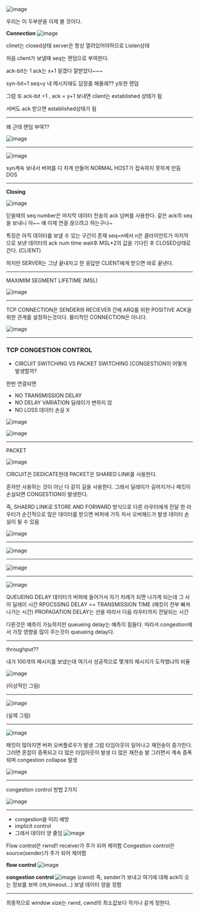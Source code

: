  ![image](https://github.com/yybmion/network/assets/113106136/e11f77dc-67b1-4708-a4fb-b4946725e8bb)

우리는 이 두부분을 이제 볼 것이다.

**Connection**
![image](https://github.com/yybmion/network/assets/113106136/5d56fd19-4dfa-42d3-9a17-444eba1de4e4)

clinet는 closed상태 server은 항상 열려있어야하므로 Listen상태

처음 client가 보낼때 seq는 랜덤으로 부여한다.

ack-bit는 1 ack는 x+1
알겠다 잘받았다~~~

syn-bit=1 seq=y 내 메시지에도 답장좀 해줄래??
y또한 랜덤

그럼 또 ack-bit =1 , ack = y+1 보내면 client는 extablished 상태가 됨

서버도 ack 받으면 established상태가 됨

___

왜 근데 랜덤 부여??

![image](https://github.com/yybmion/network/assets/113106136/48220836-f482-4203-9a4f-d48dfe2ef7eb)

___

![image](https://github.com/yybmion/network/assets/113106136/c20587c9-e0e3-4279-8a88-d067ced8b8f2)

syn계속 보내서 버퍼를 다 차게 만들어 NORMAL HOST가 접속하지 못하게 만듬
DOS
___

**Closing**

![image](https://github.com/yybmion/network/assets/113106136/85887483-8db1-46a2-b557-e84589f6e90a)

닫을때의 seq number은 마지막 데이터 전송의 ack 넘버를 사용한다.
같은 ack의 seq을 보내니 아~~ 얘 이제 연결 끊으려고 하는구나~

특징은 아직 데이터를 보낼 수 있는 구간이 존재
seq=n에서 n은 클라이언트가 마지막으로 보낸 데이터의 ack num
time wait후 MSL*2의 값을 기다린 후 CLOSED상태로 간다. (CLIENT)

하지만 SERVER는 그냥 끝내자고 한 응답만 CLIENT에게 받으면 바로 끝낸다.

___

MAXIMIM SEGMENT LIFETIME (MSL)

![image](https://github.com/yybmion/network/assets/113106136/16ebe1ff-1c1b-4522-a988-987e7434b9a3)

___

TCP CONNECTION은 SENDER와 RECIEVER 간에 ARQ를 위한 POSITIVE ACK을 위한 관계를 설정하는것이다.
물리적인 CONNECTION은 아니다.

![image](https://github.com/yybmion/network/assets/113106136/1b3db579-50b4-4251-9c6f-06eb98472b67)

___

### TCP CONGESTION CONTROL

- CIRCUIT SWITCHING VS PACKET SWITCHING (CONGESTION이 어떻게 발생할까?

한번 연결되면 
- NO TRANSMISSION DELAY
- NO DELAY VARIATION 딜레이가 변하지 않
- NO LOSS 데이터 손실 X

![image](https://github.com/yybmion/network/assets/113106136/efa08468-9b5e-4872-97b6-99728f4aeb2f)

![image](https://github.com/yybmion/network/assets/113106136/5c6ca224-f68c-4040-8a1f-da40f7bf80b5)

___

PACKET

![image](https://github.com/yybmion/network/assets/113106136/fc279d57-9c95-4737-93a3-42563e87aae0)

CIRCUIT은 DEDICATE한데 PACKET은 SHARED LINK를 사용한다.

혼자만 사용하는 것이 아닌 다 같이 길을 사용한다. 그래서 딜레이가 길어지거나 패킷이 손실되면 
CONGESTION이 발생한다.

즉, SHAERD LINK로 STORE AND FORWARD 방식으로 다른 라우터에게 전달
한 라우터가 순간적으로 많은 데이터를 받으면 버퍼에 가득 차서 오버헤드가 발생
데이터 손실이 될 수 있음

![image](https://github.com/yybmion/network/assets/113106136/4310fd50-fad1-4ba8-9dc4-1e294a2546e1)

___

![image](https://github.com/yybmion/network/assets/113106136/b5a0dd31-b71a-4c51-a709-2b6c9b4e7e33)

___
![image](https://github.com/yybmion/network/assets/113106136/8bcd00e9-ee8f-4fef-9350-c934af3ac13c)

___

![image](https://github.com/yybmion/network/assets/113106136/611cb455-0647-4e40-8fe8-73fcd9abf098)

QUEUEING DELAY 데이터가 버퍼에 들어가서 자기 차례가 되면 나가게 되는데 그 사이 딜레이 시간
RPOCSSING DELAY == TRANSMISSION TIME (패킷이 전부 빠져나가는 시간)
PROPAGATION DELAY는 선을 따라서 다음 라우터까지 전달되는 시간

다른것은 예측이 가능하지만 queueing delay는 예측이 힘들다.
따라서 congestion에서 가장 영향을 많이 주는것이 queueing delay다.

___

throughput??

내가 100개의 메시지를 보냈는데 여기서 성공적으로 몇개의 메시지가 도착했냐의 비율

![image](https://github.com/yybmion/network/assets/113106136/c17a7016-f822-418a-bb02-80514af2ee7e)

(이상적인 그림)

___
![image](https://github.com/yybmion/network/assets/113106136/edd977f7-aefb-4a65-9e88-9acae403068e)

(실제 그림)

___

![image](https://github.com/yybmion/network/assets/113106136/ca7a72cb-98da-40f3-97bc-d526390e9e5f)

패킷이 많아지면 버퍼 오버플로우가 발생 그럼 타임아웃이 일어나고 재전송이 증가한다.
그러면 혼잡이 증폭되고 더 많은 타임아웃이 발생 더 많은 재전송 발
그러면서 계속 증폭되며 congestion collapse 발생
 
![image](https://github.com/yybmion/network/assets/113106136/4269b1a2-51d2-453b-a72a-b62bce9ec039)

___

congestion control 방법 2가지

![image](https://github.com/yybmion/network/assets/113106136/b747b07e-0400-4a4c-bde1-2aaa07274d97)

___

- congestion을 미리 예방
- implicit control
- 그래서 데이터 양 줄임
![image](https://github.com/yybmion/network/assets/113106136/92e5ee35-eefb-485c-94bb-ff972e66da79)

Flow control은 rwnd!! receiver가 주가 되어 제어함
Congestion control은 source(sender)가 주가 되어 제어함

**flow control**
![image](https://github.com/yybmion/network/assets/113106136/c67fdbc2-c4e8-42a2-9b94-a8993c8fe8da)

**congestion control**
![image](https://github.com/yybmion/network/assets/113106136/2a7569ec-287e-45eb-9dcf-fcf1a26251ad)
(cwnd)
즉, sender가 보내고 여기에 대해 ack이 오는 정보를 보며 (rtt,timeout...) 보낼 데이터 양을 정함

___

최종적으로 window size는 
rwnd, cwnd의 최소값보다 작거나 같게 정한다.





 








 
